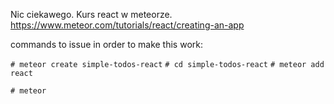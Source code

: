 Nic ciekawego. Kurs react w meteorze.
https://www.meteor.com/tutorials/react/creating-an-app

commands to issue in order to make this work:

`# meteor create simple-todos-react`
`# cd simple-todos-react`
`# meteor add react`

`# meteor`
